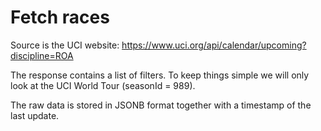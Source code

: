 # Fetch races

Source is the UCI website: https://www.uci.org/api/calendar/upcoming?discipline=ROA

The response contains a list of filters. To keep things simple we will only look at the UCI World Tour (seasonId = 989).

The raw data is stored in JSONB format together with a timestamp of the last update.

